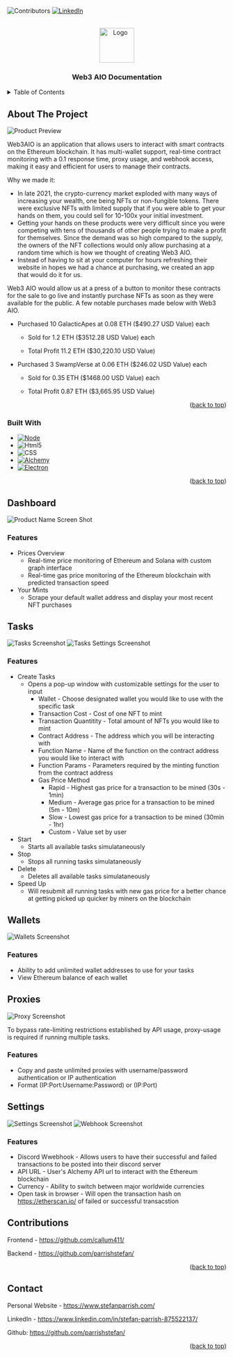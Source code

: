 <a name="readme-top"></a>
<!-- PROJECT SHIELDS -->
<!--
*** I'm using markdown "reference style" links for readability.
*** Reference links are enclosed in brackets [ ] instead of parentheses ( ).
*** See the bottom of this document for the declaration of the reference variables
*** for contributors-url, forks-url, etc. This is an optional, concise syntax you may use.
*** https://www.markdownguide.org/basic-syntax/#reference-style-links
-->
![Contributors][contributors-shield]
[![LinkedIn][linkedin-shield]][linkedin-url]



<!-- PROJECT LOGO -->
<br />
<div align="center">
  <img src="images/icon.png" alt="Logo" width="80" height="80">
  </a>

  <h3 align="center">Web3 AIO Documentation</h3>
</div>



<!-- TABLE OF CONTENTS -->
<details>
  <summary>Table of Contents</summary>
  <ol>
    <li>
      <a href="#about-the-project">About The Project</a>
      <ul>
        <li><a href="#built-with">Built With</a></li>
      </ul>
    </li>
    <li>
      <a href="#getting-started">Getting Started</a>
      <ul>
        <li><a href="#prerequisites">Prerequisites</a></li>
        <li><a href="#installation">Installation</a></li>
      </ul>
    </li>
    <li><a href="#usage">Usage</a></li>
    <li><a href="#roadmap">Roadmap</a></li>
    <li><a href="#contributing">Contributing</a></li>
    <li><a href="#license">License</a></li>
    <li><a href="#contact">Contact</a></li>
    <li><a href="#acknowledgments">Acknowledgments</a></li>
  </ol>
</details>



<!-- ABOUT THE PROJECT -->
## About The Project

![Product Preview][preview-gif]

Web3AIO is an application that allows users to interact with smart contracts on the Ethereum blockchain. It has multi-wallet support, real-time contract monitoring with a 0.1 response time, proxy usage, and webhook access, making it easy and efficient for users to manage their contracts.

Why we made it:
* In late 2021, the crypto-currency market exploded with many ways of increasing your wealth, one being NFTs or non-fungible tokens. There were exclusive NFTs with limited supply that if you were able to get your hands on them, you could sell for 10-100x your initial investment. 
* Getting your hands on these products were very difficult since you were competing with tens of thousands of other people trying to make a profit for themselves. Since the demand was so high compared to the supply, the owners of the NFT collections would only allow purchasing at a random time which is how we thought of creating Web3 AIO.
* Instead of having to sit at your computer for hours refreshing their website in hopes we had a chance at purchasing, we created an app that would do it for us. 

Web3 AIO would allow us at a press of a button to monitor these contracts for the sale to go live and instantly purchase NFTs as soon as they were available for the public. A few notable purchases made below with Web3 AIO.

* Purchased 10 GalacticApes at 0.08 ETH ($490.27 USD Value) each

  * Sold for 1.2 ETH ($3512.28 USD Value) each

  * Total Profit 11.2 ETH ($30,220.10 USD Value)

* Purchased 3 SwampVerse at 0.06 ETH ($246.02 USD Value) each

  * Sold for 0.35 ETH ($1468.00 USD Value) each

  * Total Profit 0.87 ETH ($3,665.95 USD Value)



<p align="right">(<a href="#readme-top">back to top</a>)</p>



### Built With

* [![Node][Node.js]][Node-url]
* ![Html5][Html5]
* ![CSS][CSS]
* [![Alchemy][Alchemy]][Alchemy-url]
* [![Electron][Electron.js]][Electron-url]

<p align="right">(<a href="#readme-top">back to top</a>)</p>



<!-- DASHBOARD-->
## Dashboard
![Product Name Screen Shot][product-screenshot]

### Features

* Prices Overview
  * Real-time price monitoring of Ethereum and Solana with custom graph interface
  * Real-time gas price monitoring of the Ethereum blockchain with predicted transaction speed
* Your Mints
  * Scrape your default wallet address and display your most recent NFT purchases 

<!-- Tasks-->
## Tasks
![Tasks Screenshot][task-screenshot]
![Tasks Settings Screenshot][tasksettings-screenshot]

### Features

* Create Tasks
  * Opens a pop-up window with customizable settings for the user to input
    * Wallet - Choose designated wallet you would like to use with the specific task
    * Transaction Cost - Cost of one NFT to mint
    * Transaction Quantitity - Total amount of NFTs you would like to mint
    * Contract Address - The address which you will be interacting with
    * Function Name - Name of the function on the contract address you would like to interact with
    * Function Params - Parameters required by the minting function from the contract address
    * Gas Price Method
      * Rapid - Highest gas price for a transaction to be mined (30s - 1min)
      * Medium - Average gas price for a transaction to be mined (5m - 10m)
      * Slow - Lowest gas price for a transaction to be mined (30min - 1hr)
      * Custom - Value set by user
* Start
  * Starts all available tasks simulataneously
* Stop
  * Stops all running tasks simulataneously
* Delete
  * Deletes all available tasks simulataneously
* Speed Up
  * Will resubmit all running tasks with new gas price for a better chance at getting picked up quicker by miners on the blockchain

<!-- Wallets-->
## Wallets
![Wallets Screenshot][wallets-screenshot]

### Features
 * Ability to add unlimited wallet addresses to use for your tasks
 * View Ethereum balance of each wallet

<!-- Proxies-->
## Proxies
![Proxy Screenshot][proxy-screenshot]

To bypass rate-limiting restrictions established by API usage, proxy-usage is required if running multiple tasks.

### Features
 * Copy and paste unlimited proxies with username/password authentication or IP authentication
 * Format (IP:Port:Username:Password) or (IP:Port)

<!-- Settings-->
## Settings
![Settings Screenshot][settings-screenshot]
![Webhook Screenshot][webhook-screenshot]

### Features
 * Discord Wwebhook - Allows users to have their successful and failed transactions to be posted into their discord server
 * API URL - User's Alchemy API url to interact with the Ethereum blockchain
 * Currency - Ability to switch between major worldwide currencies
 * Open task in browser - Will open the transaction hash on https://etherscan.io/ of failed or successful transacstion


<!-- CONTRIBUTING -->
## Contributions

Frontend - https://github.com/callum411/

Backend - https://github.com/parrishstefan/

<p align="right">(<a href="#readme-top">back to top</a>)</p>

<!-- CONTACT -->
## Contact

Personal Website - https://www.stefanparrish.com/

LinkedIn - https://www.linkedin.com/in/stefan-parrish-875522137/

Github: https://github.com/parrishstefan/

<p align="right">(<a href="#readme-top">back to top</a>)</p>


<!-- MARKDOWN LINKS & IMAGES -->
<!-- https://www.markdownguide.org/basic-syntax/#reference-style-links -->
[preview-gif]: images/preview.gif
[product-screenshot]: images/screenshot.png
[task-screenshot]: images/screenshot2.png
[wallets-screenshot]: images/screenshot3.png
[proxy-screenshot]: images/screenshot4.png
[settings-screenshot]: images/screenshot5.png
[tasksettings-screenshot]: images/screenshot6.png
[webhook-screenshot]: images/webhook.png

[contributors-shield]: https://img.shields.io/badge/CONTRIBUTORS-2-brightgreen?style=for-the-badge
[license-shield]: https://img.shields.io/github/license/othneildrew/Best-README-Template.svg?style=for-the-badge
[linkedin-shield]: https://img.shields.io/badge/-LinkedIn-black.svg?style=for-the-badge&logo=linkedin&colorB=555
[linkedin-url]: https://www.linkedin.com/in/stefan-parrish-875522137/
[Node.js]: https://img.shields.io/badge/node.js-fffffff?style=for-the-badge&logo=nodedotjs&logoColor=black
[Node-url]: https://nodejs.org/en/
[Html5]: https://img.shields.io/badge/html5-E34F26?style=for-the-badge&logo=html5&logoColor=black
[CSS]: https://img.shields.io/badge/CSS3-1572B6?style=for-the-badge&logo=CSS3&logoColor=#1572B6
[Alchemy]: https://img.shields.io/badge/alchemy-363FF9?style=for-the-badge&logo=alchemy&logoColor=black&textColor=black
[Alchemy-url]: https://www.alchemy.com/
[Electron.js]: https://img.shields.io/badge/electron-47848F?style=for-the-badge&logo=electron&logoColor=black&textColor=black
[Electron-url]: https://www.electronjs.org/